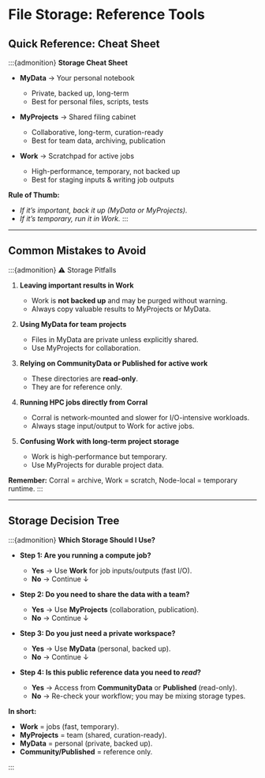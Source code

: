# File Storage: Reference Tools

## Quick Reference: Cheat Sheet

\:::{admonition} **Storage Cheat Sheet**

* **MyData** → Your personal notebook

  * Private, backed up, long-term
  * Best for personal files, scripts, tests

* **MyProjects** → Shared filing cabinet

  * Collaborative, long-term, curation-ready
  * Best for team data, archiving, publication

* **Work** → Scratchpad for active jobs

  * High-performance, temporary, not backed up
  * Best for staging inputs & writing job outputs

**Rule of Thumb:**

* *If it’s important, back it up (MyData or MyProjects).*
* *If it’s temporary, run it in Work.*
  \:::

---

## Common Mistakes to Avoid

\:::{admonition} ⚠️ Storage Pitfalls

1. **Leaving important results in Work**

   * Work is **not backed up** and may be purged without warning.
   * Always copy valuable results to MyProjects or MyData.

2. **Using MyData for team projects**

   * Files in MyData are private unless explicitly shared.
   * Use MyProjects for collaboration.

3. **Relying on CommunityData or Published for active work**

   * These directories are **read-only**.
   * They are for reference only.

4. **Running HPC jobs directly from Corral**

   * Corral is network-mounted and slower for I/O-intensive workloads.
   * Always stage input/output to Work for active jobs.

5. **Confusing Work with long-term project storage**

   * Work is high-performance but temporary.
   * Use MyProjects for durable project data.

**Remember:** Corral = archive, Work = scratch, Node-local = temporary runtime.
\:::

---

## Storage Decision Tree

\:::{admonition} **Which Storage Should I Use?**

* **Step 1: Are you running a compute job?**

  * **Yes** → Use **Work** for job inputs/outputs (fast I/O).
  * **No** → Continue ↓

* **Step 2: Do you need to share the data with a team?**

  * **Yes** → Use **MyProjects** (collaboration, publication).
  * **No** → Continue ↓

* **Step 3: Do you just need a private workspace?**

  * **Yes** → Use **MyData** (personal, backed up).
  * **No** → Continue ↓

* **Step 4: Is this public reference data you need to *read*?**

  * **Yes** → Access from **CommunityData** or **Published** (read-only).
  * **No** → Re-check your workflow; you may be mixing storage types.

**In short:**

* **Work** = jobs (fast, temporary).
* **MyProjects** = team (shared, curation-ready).
* **MyData** = personal (private, backed up).
* **Community/Published** = reference only.

\:::
